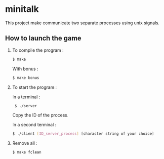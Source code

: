 # minitalk

This project make communicate two separate processes using unix signals.

## How to launch the game

1. To compile the program :

   ```sh
   $ make
   ```

   With bonus :

   ```sh
   $ make bonus
   ```
   
2. To start the program :

    In a terminal :
  
    ```sh
     $ ./server
    ```
   
    Copy the ID of the process.
   
    In a second terminal :
   
    ```sh
    $ ./client [ID_server_process] [character string of your choice]
    ```
   
3.  Remove all :

	  ```sh
	  $ make fclean
	  ```
